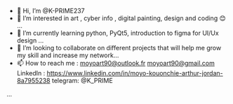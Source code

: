 - 👋 Hi, I’m @K-PRIME237
- 👀 I’m interested in art , cyber info , digital painting, design and coding 😊 ...
- 🌱 I’m currently learning python, PyQt5, introduction to figma for UI/Ux design ...
- 💞️ I’m looking to collaborate on different projects that will help me grow my skill and increase my network...
- 📫 How to reach me :
    moyoart90@outlook.fr 
    moyoart90@gmail.com
LinkedIn : https://www.linkedin.com/in/moyo-kouonchie-arthur-jordan-8a7955238
telegram: @K_PRIME

...

<!---
K-PRIME237/K-PRIME237 is a ✨ special ✨ repository because its `README.md` (this file) appears on your GitHub profile.
You can click the Preview link to take a look at your changes.
--->
